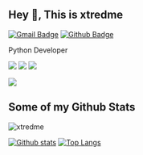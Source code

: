 ## Hey 👋, This is xtredme
[![Gmail Badge](https://img.shields.io/badge/-apply.powder.0p@icloud.com-c14438?style=flat&logo=Gmail&logoColor=white&link=mailto:apply.powder.0p@icloud.com)](mailto:apply.powder.0p@icloud.com) [![Github Badge](https://img.shields.io/badge/-xtredme-grey?style=flat&logo=github&logoColor=white&link=https://github.com/xtredme/)](https://www.github.com/xtredme/) <p align='left'>Python Developer</p>


![](https://img.shields.io/badge/Python-blue?logo=python&logoColor=white&link=https%3A%2F%2Fwww.python.org)
![](https://img.shields.io/badge/Python-blue?logo=Python&logoColor=white&link=https%3A%2F%2Fwww.python.org&link=https%3A%2F%2Fwww.python.org)
![](https://img.shields.io/badge/Django-green?logo=Django&logoColor=black)

![](https://img.shields.io/badge/Docker-02aaf7?style=for-the-badge&logo=Docker&logoColor=white)

## Some of my Github Stats
<p align=left> <img src=https://komarev.com/ghpvc/?username=xtredme alt=xtredme /> </p>

[![Github stats](https://github-readme-stats.vercel.app/api?username=xtredme&show_icons=true&include_all_commits=true)](https://github.com/xtredme/github-readme-stats)
[![Top Langs](https://github-readme-stats.vercel.app/api/top-langs/?username=xtredme&layout=compact)](https://github.com/xtredme/github-readme-stats)
